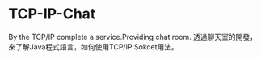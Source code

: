 # TCP-IP-Chat
By the TCP/IP complete a service.Providing chat room.
透過聊天室的開發，來了解Java程式語言，如何使用TCP/IP Sokcet用法。
